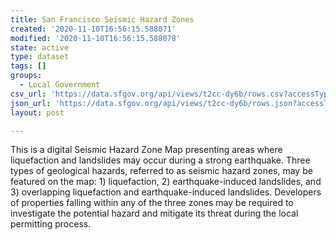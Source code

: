 ```yaml
---
title: San Francisco Seismic Hazard Zones
created: '2020-11-10T16:56:15.588071'
modified: '2020-11-10T16:56:15.588078'
state: active
type: dataset
tags: []
groups:
  - Local Government
csv_url: 'https://data.sfgov.org/api/views/t2cc-dy6b/rows.csv?accessType=DOWNLOAD'
json_url: 'https://data.sfgov.org/api/views/t2cc-dy6b/rows.json?accessType=DOWNLOAD'
layout: post

---
```

This is a digital Seismic Hazard Zone Map presenting areas where liquefaction and landslides may occur during a strong earthquake. Three types of geological hazards, referred to as seismic hazard zones, may be featured on the map: 1) liquefaction, 2) earthquake-induced landslides, and 3) overlapping liquefaction and earthquake-induced landslides. Developers of properties falling within any of the three zones may be required to investigate the potential hazard and mitigate its threat during the local permitting process.
